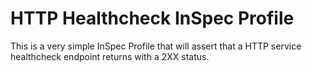 # HTTP Healthcheck InSpec Profile

This is a very simple InSpec Profile that will assert that a HTTP service healthcheck endpoint returns with a 2XX status.
